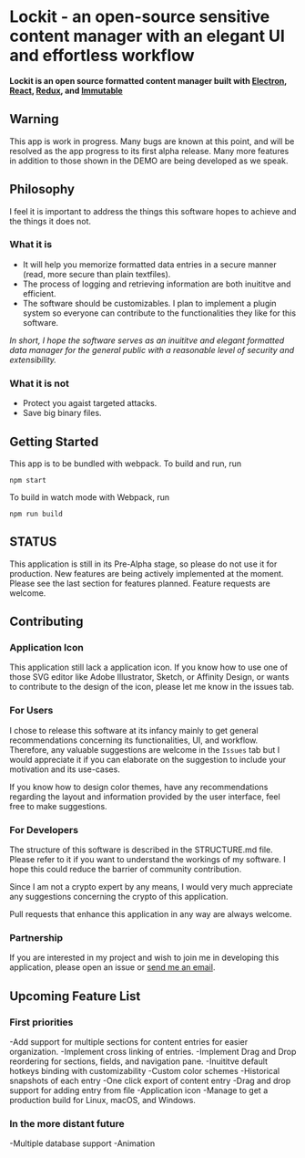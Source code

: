 # Lockit - an open-source sensitive content manager with an elegant UI and effortless workflow

**Lockit is an open source formatted content manager built with [Electron](https://github.com/atom/electron), [React](https://facebook.github.io/react/), [Redux](https://github.com/reactjs/redux), and [Immutable](https://github.com/facebook/immutable-js/)**

## Warning

This app is work in progress. Many bugs are known at this point, and will be resolved as the app progress to its first alpha release. Many more features in addition to those shown in the DEMO are being developed as we speak.

## Philosophy

I feel it is important to address the things this software hopes to achieve and the things it does not.

### What it is

* It will help you memorize formatted data entries in a secure manner (read, more secure than plain textfiles).
* The process of logging and retrieving information are both inuititve and efficient.
* The software should be customizables. I plan to implement a plugin system so everyone can contribute to the functionalities they like for this software.

*In short, I hope the software serves as an inuititve and elegant formatted data manager for the general public with a reasonable level of security and extensibility.*

### What it is not

* Protect you agaist targeted attacks.
* Save big binary files.

## Getting Started

This app is to be bundled with webpack. To build and run, run

```shell
npm start
```

To build in watch mode with Webpack, run

```shell
npm run build
```

## STATUS

This application is still in its Pre-Alpha stage, so please do not use it for production. New features are being actively implemented at the moment. Please see the last section for features planned. Feature requests are welcome.

## Contributing

### Application Icon

This application still lack a application icon. If you know how to use one of those SVG editor like Adobe Illustrator, Sketch, or Affinity Design, or wants to contribute to the design of the icon, please let me know in the issues tab.

### For Users

I chose to release this software at its infancy mainly to get general recommendations concerning its functionalities, UI, and workflow. Therefore, any valuable suggestions are welcome in the `Issues` tab but I would appreciate it if you can elaborate on the suggestion to include your motivation and its use-cases.

If you know how to design color themes, have any recommendations regarding the layout and information provided by the user interface, feel free to make suggestions.

### For Developers

The structure of this software is described in the STRUCTURE.md file. Please refer to it if you want to understand the workings of my software. I hope this could reduce the barrier of community contribution.

Since I am not a crypto expert by any means, I would very much appreciate any suggestions concerning the crypto of this application.

Pull requests that enhance this application in any way are always welcome.

### Partnership

If you are interested in my project and wish to join me in developing this application, please open an issue or [send me an email](mailto:kunzhou@eml.cc).

## Upcoming Feature List

### First priorities

-Add support for multiple sections for content entries for easier organization.
-Implement cross linking of entries.
-Implement Drag and Drop reordering for sections, fields, and navigation pane.
-Inuititve default hotkeys binding with customizability
-Custom color schemes
-Historical snapshots of each entry
-One click export of content entry
-Drag and drop support for adding entry from file
-Application icon
-Manage to get a production build for Linux, macOS, and Windows.

### In the more distant future

-Multiple database support
-Animation